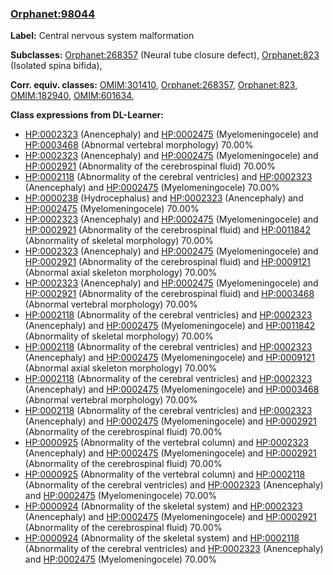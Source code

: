 
### [Orphanet:98044](http://www.orpha.net/ORDO/Orphanet_98044)
**Label:** Central nervous system malformation

**Subclasses:** [Orphanet:268357](http://www.orpha.net/ORDO/Orphanet_268357) (Neural tube closure defect), [Orphanet:823](http://www.orpha.net/ORDO/Orphanet_823) (Isolated spina bifida), 

**Corr. equiv. classes:** [OMIM:301410](http://purl.obolibrary.org/obo/OMIM_301410), [Orphanet:268357](http://www.orpha.net/ORDO/Orphanet_268357), [Orphanet:823](http://www.orpha.net/ORDO/Orphanet_823), [OMIM:182940](http://purl.obolibrary.org/obo/OMIM_182940), [OMIM:601634](http://purl.obolibrary.org/obo/OMIM_601634), 

**Class expressions from DL-Learner:**

- [HP:0002323](http://purl.obolibrary.org/obo/HP_0002323) (Anencephaly) and [HP:0002475](http://purl.obolibrary.org/obo/HP_0002475) (Myelomeningocele) and [HP:0003468](http://purl.obolibrary.org/obo/HP_0003468) (Abnormal vertebral morphology) 70.00%
- [HP:0002323](http://purl.obolibrary.org/obo/HP_0002323) (Anencephaly) and [HP:0002475](http://purl.obolibrary.org/obo/HP_0002475) (Myelomeningocele) and [HP:0002921](http://purl.obolibrary.org/obo/HP_0002921) (Abnormality of the cerebrospinal fluid) 70.00%
- [HP:0002118](http://purl.obolibrary.org/obo/HP_0002118) (Abnormality of the cerebral ventricles) and [HP:0002323](http://purl.obolibrary.org/obo/HP_0002323) (Anencephaly) and [HP:0002475](http://purl.obolibrary.org/obo/HP_0002475) (Myelomeningocele) 70.00%
- [HP:0000238](http://purl.obolibrary.org/obo/HP_0000238) (Hydrocephalus) and [HP:0002323](http://purl.obolibrary.org/obo/HP_0002323) (Anencephaly) and [HP:0002475](http://purl.obolibrary.org/obo/HP_0002475) (Myelomeningocele) 70.00%
- [HP:0002323](http://purl.obolibrary.org/obo/HP_0002323) (Anencephaly) and [HP:0002475](http://purl.obolibrary.org/obo/HP_0002475) (Myelomeningocele) and [HP:0002921](http://purl.obolibrary.org/obo/HP_0002921) (Abnormality of the cerebrospinal fluid) and [HP:0011842](http://purl.obolibrary.org/obo/HP_0011842) (Abnormality of skeletal morphology) 70.00%
- [HP:0002323](http://purl.obolibrary.org/obo/HP_0002323) (Anencephaly) and [HP:0002475](http://purl.obolibrary.org/obo/HP_0002475) (Myelomeningocele) and [HP:0002921](http://purl.obolibrary.org/obo/HP_0002921) (Abnormality of the cerebrospinal fluid) and [HP:0009121](http://purl.obolibrary.org/obo/HP_0009121) (Abnormal axial skeleton morphology) 70.00%
- [HP:0002323](http://purl.obolibrary.org/obo/HP_0002323) (Anencephaly) and [HP:0002475](http://purl.obolibrary.org/obo/HP_0002475) (Myelomeningocele) and [HP:0002921](http://purl.obolibrary.org/obo/HP_0002921) (Abnormality of the cerebrospinal fluid) and [HP:0003468](http://purl.obolibrary.org/obo/HP_0003468) (Abnormal vertebral morphology) 70.00%
- [HP:0002118](http://purl.obolibrary.org/obo/HP_0002118) (Abnormality of the cerebral ventricles) and [HP:0002323](http://purl.obolibrary.org/obo/HP_0002323) (Anencephaly) and [HP:0002475](http://purl.obolibrary.org/obo/HP_0002475) (Myelomeningocele) and [HP:0011842](http://purl.obolibrary.org/obo/HP_0011842) (Abnormality of skeletal morphology) 70.00%
- [HP:0002118](http://purl.obolibrary.org/obo/HP_0002118) (Abnormality of the cerebral ventricles) and [HP:0002323](http://purl.obolibrary.org/obo/HP_0002323) (Anencephaly) and [HP:0002475](http://purl.obolibrary.org/obo/HP_0002475) (Myelomeningocele) and [HP:0009121](http://purl.obolibrary.org/obo/HP_0009121) (Abnormal axial skeleton morphology) 70.00%
- [HP:0002118](http://purl.obolibrary.org/obo/HP_0002118) (Abnormality of the cerebral ventricles) and [HP:0002323](http://purl.obolibrary.org/obo/HP_0002323) (Anencephaly) and [HP:0002475](http://purl.obolibrary.org/obo/HP_0002475) (Myelomeningocele) and [HP:0003468](http://purl.obolibrary.org/obo/HP_0003468) (Abnormal vertebral morphology) 70.00%
- [HP:0002118](http://purl.obolibrary.org/obo/HP_0002118) (Abnormality of the cerebral ventricles) and [HP:0002323](http://purl.obolibrary.org/obo/HP_0002323) (Anencephaly) and [HP:0002475](http://purl.obolibrary.org/obo/HP_0002475) (Myelomeningocele) and [HP:0002921](http://purl.obolibrary.org/obo/HP_0002921) (Abnormality of the cerebrospinal fluid) 70.00%
- [HP:0000925](http://purl.obolibrary.org/obo/HP_0000925) (Abnormality of the vertebral column) and [HP:0002323](http://purl.obolibrary.org/obo/HP_0002323) (Anencephaly) and [HP:0002475](http://purl.obolibrary.org/obo/HP_0002475) (Myelomeningocele) and [HP:0002921](http://purl.obolibrary.org/obo/HP_0002921) (Abnormality of the cerebrospinal fluid) 70.00%
- [HP:0000925](http://purl.obolibrary.org/obo/HP_0000925) (Abnormality of the vertebral column) and [HP:0002118](http://purl.obolibrary.org/obo/HP_0002118) (Abnormality of the cerebral ventricles) and [HP:0002323](http://purl.obolibrary.org/obo/HP_0002323) (Anencephaly) and [HP:0002475](http://purl.obolibrary.org/obo/HP_0002475) (Myelomeningocele) 70.00%
- [HP:0000924](http://purl.obolibrary.org/obo/HP_0000924) (Abnormality of the skeletal system) and [HP:0002323](http://purl.obolibrary.org/obo/HP_0002323) (Anencephaly) and [HP:0002475](http://purl.obolibrary.org/obo/HP_0002475) (Myelomeningocele) and [HP:0002921](http://purl.obolibrary.org/obo/HP_0002921) (Abnormality of the cerebrospinal fluid) 70.00%
- [HP:0000924](http://purl.obolibrary.org/obo/HP_0000924) (Abnormality of the skeletal system) and [HP:0002118](http://purl.obolibrary.org/obo/HP_0002118) (Abnormality of the cerebral ventricles) and [HP:0002323](http://purl.obolibrary.org/obo/HP_0002323) (Anencephaly) and [HP:0002475](http://purl.obolibrary.org/obo/HP_0002475) (Myelomeningocele) 70.00%



